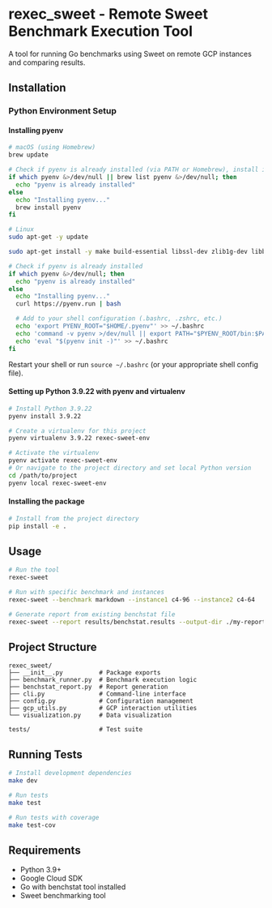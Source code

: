 # rexec_sweet - Remote Sweet Benchmark Execution Tool

A tool for running Go benchmarks using Sweet on remote GCP instances and comparing results.

## Installation

### Python Environment Setup

#### Installing pyenv

```bash
# macOS (using Homebrew)
brew update

# Check if pyenv is already installed (via PATH or Homebrew), install if not
if which pyenv &>/dev/null || brew list pyenv &>/dev/null; then
  echo "pyenv is already installed"
else
  echo "Installing pyenv..."
  brew install pyenv
fi

# Linux
sudo apt-get -y update

sudo apt-get install -y make build-essential libssl-dev zlib1g-dev libbz2-dev libreadline-dev libsqlite3-dev wget curl llvm libncurses5-dev libncursesw5-dev xz-utils tk-dev libffi-dev liblzma-dev

# Check if pyenv is already installed
if which pyenv &>/dev/null; then
  echo "pyenv is already installed"
else
  echo "Installing pyenv..."
  curl https://pyenv.run | bash

  # Add to your shell configuration (.bashrc, .zshrc, etc.)
  echo 'export PYENV_ROOT="$HOME/.pyenv"' >> ~/.bashrc
  echo 'command -v pyenv >/dev/null || export PATH="$PYENV_ROOT/bin:$PATH"' >> ~/.bashrc
  echo 'eval "$(pyenv init -)"' >> ~/.bashrc
fi
```

Restart your shell or run `source ~/.bashrc` (or your appropriate shell config file).

#### Setting up Python 3.9.22 with pyenv and virtualenv

```bash
# Install Python 3.9.22
pyenv install 3.9.22

# Create a virtualenv for this project
pyenv virtualenv 3.9.22 rexec-sweet-env

# Activate the virtualenv
pyenv activate rexec-sweet-env
# Or navigate to the project directory and set local Python version
cd /path/to/project
pyenv local rexec-sweet-env
```

#### Installing the package

```bash
# Install from the project directory
pip install -e .
```

## Usage

```bash
# Run the tool
rexec-sweet

# Run with specific benchmark and instances
rexec-sweet --benchmark markdown --instance1 c4-96 --instance2 c4-64

# Generate report from existing benchstat file
rexec-sweet --report results/benchstat.results --output-dir ./my-report
```

## Project Structure

```
rexec_sweet/
├── __init__.py          # Package exports
├── benchmark_runner.py  # Benchmark execution logic
├── benchstat_report.py  # Report generation
├── cli.py               # Command-line interface
├── config.py            # Configuration management
├── gcp_utils.py         # GCP interaction utilities
└── visualization.py     # Data visualization

tests/                   # Test suite
```

## Running Tests

```bash
# Install development dependencies
make dev

# Run tests
make test

# Run tests with coverage
make test-cov
```

## Requirements

- Python 3.9+
- Google Cloud SDK
- Go with benchstat tool installed
- Sweet benchmarking tool